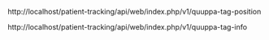 
http://localhost/patient-tracking/api/web/index.php/v1/quuppa-tag-position

http://localhost/patient-tracking/api/web/index.php/v1/quuppa-tag-info

